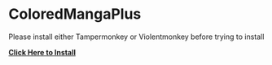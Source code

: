 # ColoredMangaPlus

Please install either Tampermonkey or Violentmonkey before trying to install  
  
[**Click Here to Install**](https://raw.githubusercontent.com/Ruuku420/ColoredMangaPlus/main/ColoredMangaPlus.js)
